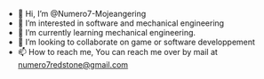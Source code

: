 - 👋 Hi, I’m @Numero7-Mojeangering
- 👀 I’m interested in software and mechanical engineering
- 🌱 I’m currently learning mechanical engineering.
- 💞️ I’m looking to collaborate on game or software developpement
- 📫 How to reach me, You can reach me over by mail at numero7redstone@gmail.com

<!---
Numero7-Mojeangering/Numero7-Mojeangering is a ✨ special ✨ repository because its `README.md` (this file) appears on your GitHub profile.
You can click the Preview link to take a look at your changes.
--->
